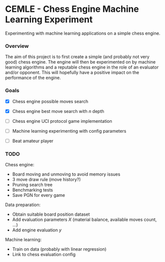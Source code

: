 # CEMLE - Chess Engine Machine Learning Experiment

Experimenting with machine learning applications on a simple chess engine.

### Overview

The aim of this project is to first create a simple (and probably not very
good) chess engine. The engine will then be experimented on by machine
learning algorithms and a reputable chess engine in the role of an evaluator
and/or opponent. This will hopefully have a positive impact on the performance
of the engine.

### Goals

- [x] Chess engine possible moves search
- [x] Chess engine best move search with _n_ depth
- [ ] Chess engine UCI protocol game implementation
- [ ] Machine learning experimenting with config parameters
- [ ] Beat amateur player


### TODO

Chess engine:
* Board moving and unmoving to avoid memory issues
* 3 move draw rule (move history?)
* Pruning search tree
* Benchmarking tests
* Save PGN for every game

Data preparation:
* Obtain suitable board position dataset
* Add evaluation parameters _X_ (material balance, available moves count, ...)
* Add engine evaluation _y_

Machine learning:
* Train on data (probably with linear regression)
* Link to chess evaluation config
